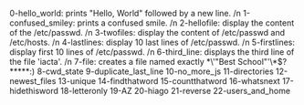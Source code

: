 0-hello_world: prints "Hello, World" followed by a new line. /n
1-confused_smiley: prints a confused smile. /n
2-hellofile: display the content of the /etc/passwd. /n
3-twofiles: display the content of /etc/passwd and /etc/hosts. /n
4-lastlines: display 10 last lines of /etc/passwd. /n
5-firstlines: display first 10 lines of /etc/passwd. /n
6-third_line: displays the third line of the file 'iacta'. /n
7-file:  creates a file named exactly \*\\'"Best School"\'\\*$\?\*\*\*\*\*:)
8-cwd_state
9-duplicate_last_line
10-no_more_js
11-directories
12-newest_files
13-unique
14-findthatword
15-countthatword
16-whatsnext
17-hidethisword
18-letteronly
19-AZ
20-hiago
21-reverse
22-users_and_home
